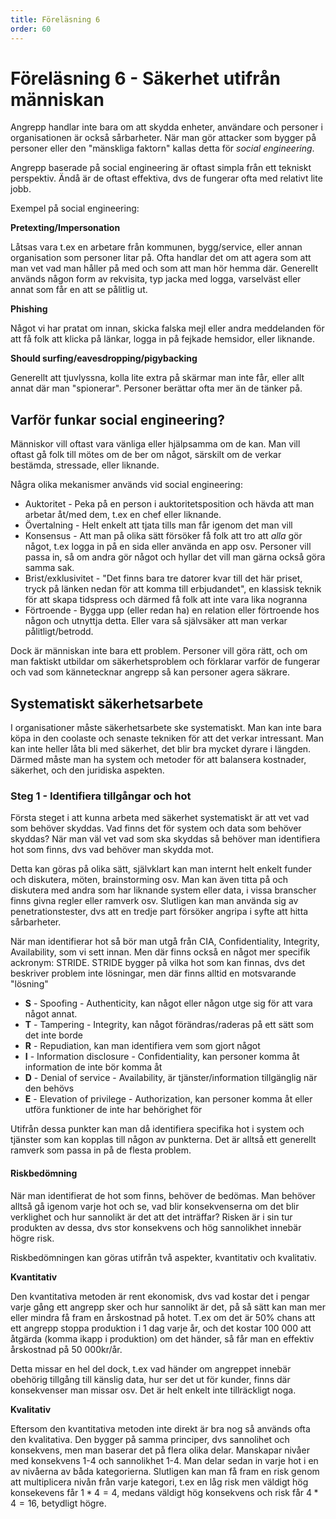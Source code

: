 ```yaml
---
title: Föreläsning 6
order: 60
---
```


# Föreläsning 6 - Säkerhet utifrån människan

Angrepp handlar inte bara om att skydda enheter, användare och personer i organisationen är också sårbarheter. När man gör attacker som bygger på personer eller den "mänskliga faktorn" kallas detta för _social engineering_.

Angrepp baserade på social engineering är oftast simpla från ett tekniskt perspektiv. Ändå är de oftast effektiva, dvs de fungerar ofta med relativt lite jobb.

Exempel på social engineering:

**Pretexting/Impersonation**

Låtsas vara t.ex en arbetare från kommunen, bygg/service, eller annan organisation som personer litar på. Ofta handlar det om att agera som att man vet vad man håller på med och som att man hör hemma där. Generellt används någon form av rekvisita, typ jacka med logga, varselväst eller annat som får en att se pålitlig ut.

**Phishing**

Något vi har pratat om innan, skicka falska mejl eller andra meddelanden för att få folk att klicka på länkar, logga in på fejkade hemsidor, eller liknande.

**Should surfing/eavesdropping/pigybacking**

Generellt att tjuvlyssna, kolla lite extra på skärmar man inte får, eller allt annat där man "spionerar". Personer berättar ofta mer än de tänker på.

## Varför funkar social engineering?

Människor vill oftast vara vänliga eller hjälpsamma om de kan. Man vill oftast gå folk till mötes om de ber om något, särskilt om de verkar bestämda, stressade, eller liknande.

Några olika mekanismer används vid social engineering:

- Auktoritet - Peka på en person i auktoritetsposition och hävda att man arbetar åt/med dem, t.ex en chef eller liknande.
- Övertalning - Helt enkelt att tjata tills man får igenom det man vill
- Konsensus - Att man på olika sätt försöker få folk att tro att _alla_ gör något, t.ex logga in på en sida eller använda en app osv. Personer vill passa in, så om andra gör något och hyllar det vill man gärna också göra samma sak.
- Brist/exklusivitet - "Det finns bara tre datorer kvar till det här priset, tryck på länken nedan för att komma till erbjudandet", en klassisk teknik för att skapa tidspress och därmed få folk att inte vara lika nogranna
- Förtroende - Bygga upp (eller redan ha) en relation eller förtroende hos någon och utnyttja detta. Eller vara så självsäker att man verkar pålitligt/betrodd.

Dock är människan inte bara ett problem. Personer vill göra rätt, och om man faktiskt utbildar om säkerhetsproblem och förklarar varför de fungerar och vad som kännetecknar angrepp så kan personer agera säkrare.

## Systematiskt säkerhetsarbete

I organisationer måste säkerhetsarbete ske systematiskt. Man kan inte bara köpa in den coolaste och senaste tekniken för att det verkar intressant. Man kan inte heller låta bli med säkerhet, det blir bra mycket dyrare i längden. Därmed måste man ha system och metoder för att balansera kostnader, säkerhet, och den juridiska aspekten.

### Steg 1 - Identifiera tillgångar och hot

Första steget i att kunna arbeta med säkerhet systematiskt är att vet vad som behöver skyddas. Vad finns det för system och data som behöver skyddas? När man väl vet vad som ska skyddas så behöver man identifiera hot som finns, dvs vad behöver man skydda mot.

Detta kan göras på olika sätt, självklart kan man internt helt enkelt funder och diskutera, möten, brainstorming osv. Man kan även titta på och diskutera med andra som har liknande system eller data, i vissa branscher finns givna regler eller ramverk osv. Slutligen kan man använda sig av penetrationstester, dvs att en tredje part försöker angripa i syfte att hitta sårbarheter.

När man identifierar hot så bör man utgå från CIA, Confidentiality, Integrity, Availability, som vi sett innan. Men där finns också en något mer specifik ackronym: STRIDE. STRIDE bygger på vilka hot som kan finnas, dvs det beskriver problem inte lösningar, men där finns alltid en motsvarande "lösning"

- **S** - Spoofing - Authenticity, kan något eller någon utge sig för att vara något annat.
- **T** - Tampering - Integrity, kan något förändras/raderas på ett sätt som det inte borde
- **R** - Repudiation, kan man identifiera vem som gjort något
- **I** - Information disclosure - Confidentiality, kan personer komma åt information de inte bör komma åt
- **D** - Denial of service - Availability, är tjänster/information tillgänglig när den behövs
- **E** - Elevation of privilege - Authorization, kan personer komma åt eller utföra funktioner de inte har behörighet för

Utifrån dessa punkter kan man då identifiera specifika hot i system och tjänster som kan kopplas till någon av punkterna. Det är alltså ett generellt ramverk som passa in på de flesta problem.

#### Riskbedömning

När man identifierat de hot som finns, behöver de bedömas. Man behöver alltså gå igenom varje hot och se, vad blir konsekvenserna om det blir verklighet och hur sannolikt är det att det inträffar? Risken är i sin tur produkten av dessa, dvs stor konsekvens och hög sannolikhet innebär högre risk.

Riskbedömningen kan göras utifrån två aspekter, kvantitativ och kvalitativ.

**Kvantitativ**

Den kvantitativa metoden är rent ekonomisk, dvs vad kostar det i pengar varje gång ett angrepp sker och hur sannolikt är det, på så sätt kan man mer eller mindra få fram en årskostnad på hotet. T.ex om det är 50% chans att ett angrepp stoppa produktion i 1 dag varje år, och det kostar 100 000 att åtgärda (komma ikapp i produktion) om det händer, så får man en effektiv årskostnad på 50 000kr/år.

Detta missar en hel del dock, t.ex vad händer om angreppet innebär obehörig tillgång till känslig data, hur ser det ut för kunder, finns där konsekvenser man missar osv. Det är helt enkelt inte tillräckligt noga.

**Kvalitativ**

Eftersom den kvantitativa metoden inte direkt är bra nog så används ofta den kvalitativa. Den bygger på samma principer, dvs sannolihet och konsekvens, men man baserar det på flera olika delar. Manskapar nivåer med konsekvens 1-4 och sannolikhet 1-4. Man delar sedan in varje hot i en av nivåerna av båda kategorierna. Slutligen kan man få fram en risk genom att multiplicera nivån från varje kategori, t.ex en låg risk men väldigt hög konsekevens får $1 * 4 = 4$, medans väldigt hög konsekvens och risk får $4 * 4 = 16$, betydligt högre.
